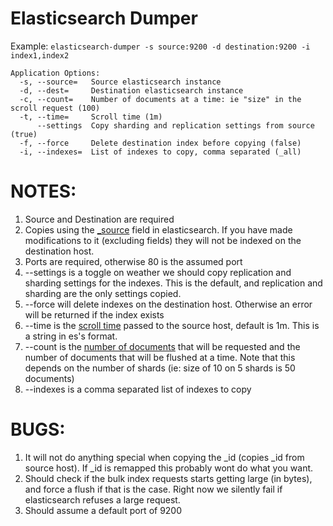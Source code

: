 Elasticsearch Dumper
===

Example: ```elasticsearch-dumper -s source:9200 -d destination:9200 -i index1,index2```

```
Application Options:
  -s, --source=   Source elasticsearch instance
  -d, --dest=     Destination elasticsearch instance
  -c, --count=    Number of documents at a time: ie "size" in the scroll request (100)
  -t, --time=     Scroll time (1m)
      --settings  Copy sharding and replication settings from source (true)
  -f, --force     Delete destination index before copying (false)
  -i, --indexes=  List of indexes to copy, comma separated (_all)
```

NOTES:
==

1. Source and Destination are required
1. Copies using the [_source](http://www.elasticsearch.org/guide/en/elasticsearch/reference/current/mapping-source-field.html) field in elasticsearch. If you have made modifications to it (excluding fields) they will not be indexed on the destination host.
1. Ports are required, otherwise 80 is the assumed port
1. --settings is a toggle on weather we should copy replication and sharding settings for the indexes. This is the default, and replication and sharding are the only settings copied.
1. --force will delete indexes on the destination host. Otherwise an error will be returned if the index exists
1. --time is the [scroll time](http://www.elasticsearch.org/guide/en/elasticsearch/reference/current/search-request-scroll.html#scroll-search-context) passed to the source host, default is 1m. This is a string in es's format.
1. --count is the [number of documents](http://www.elasticsearch.org/guide/en/elasticsearch/reference/current/search-request-scroll.html#scroll-scan) that will be requested and the number of documents that will be flushed at a time. Note that this depends on the number of shards (ie: size of 10 on 5 shards is 50 documents)
1. --indexes is a comma separated list of indexes to copy

BUGS:
==

1. It will not do anything special when copying the _id (copies _id from source host). If _id is remapped this probably wont do what you want.
1. Should check if the bulk index requests starts getting large (in bytes), and force a flush if that is the case. Right now we silently fail if elasticsearch refuses a large request.
1. Should assume a default port of 9200
